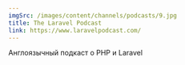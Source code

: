 ```yaml
---
imgSrc: /images/content/channels/podcasts/9.jpg
title: The Laravel Podcast
link: https://www.laravelpodcast.com/
---
```


Англоязычный подкаст о PHP и Laravel
